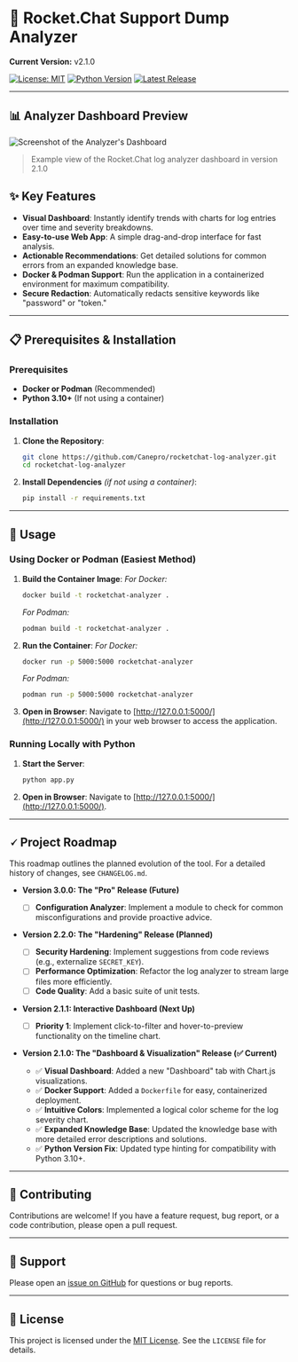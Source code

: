 # 🚀 Rocket.Chat Support Dump Analyzer

**Current Version:** v2.1.0

[![License: MIT](https://img.shields.io/badge/License-MIT-yellow.svg)](https://opensource.org/licenses/MIT)
[![Python Version](https://img.shields.io/badge/Python-3.10%2B-blue.svg)](https://www.python.org/downloads/)
[![Latest Release](https://img.shields.io/github/v/release/Canepro/rocketchat-log-analyzer?label=Latest%20Release\&color=brightgreen)](https://github.com/Canepro/rocketchat-log-analyzer/releases)

---

## 📊 Analyzer Dashboard Preview

![Screenshot of the Analyzer's Dashboard](https://github.com/Canepro/rocketchat-log-analyzer/blob/feature/v2.1-dashboard/Screenshot_3.png?raw=true)

> Example view of the Rocket.Chat log analyzer dashboard in version 2.1.0


## ✨ Key Features

* **Visual Dashboard**: Instantly identify trends with charts for log entries over time and severity breakdowns.
* **Easy-to-use Web App**: A simple drag-and-drop interface for fast analysis.
* **Actionable Recommendations**: Get detailed solutions for common errors from an expanded knowledge base.
* **Docker & Podman Support**: Run the application in a containerized environment for maximum compatibility.
* **Secure Redaction**: Automatically redacts sensitive keywords like "password" or "token."

---

## 📋 Prerequisites & Installation

### **Prerequisites**

* **Docker or Podman** (Recommended)
* **Python 3.10+** (If not using a container)

### **Installation**

1. **Clone the Repository**:

   ```bash
   git clone https://github.com/Canepro/rocketchat-log-analyzer.git
   cd rocketchat-log-analyzer
   ```

2. **Install Dependencies** *(if not using a container)*:

   ```bash
   pip install -r requirements.txt
   ```

---

## 🚀 Usage

### **Using Docker or Podman (Easiest Method)**

1. **Build the Container Image**:
   *For Docker:*

   ```bash
   docker build -t rocketchat-analyzer .
   ```

   *For Podman:*

   ```bash
   podman build -t rocketchat-analyzer .
   ```

2. **Run the Container**:
   *For Docker:*

   ```bash
   docker run -p 5000:5000 rocketchat-analyzer
   ```

   *For Podman:*

   ```bash
   podman run -p 5000:5000 rocketchat-analyzer
   ```

3. **Open in Browser**:
   Navigate to [http://127.0.0.1:5000/](http://127.0.0.1:5000/) in your web browser to access the application.

### **Running Locally with Python**

1. **Start the Server**:

   ```bash
   python app.py
   ```

2. **Open in Browser**:
   Navigate to [http://127.0.0.1:5000/](http://127.0.0.1:5000/).

---

## 🗸️ Project Roadmap

This roadmap outlines the planned evolution of the tool. For a detailed history of changes, see `CHANGELOG.md`.

* **Version 3.0.0: The "Pro" Release (Future)**

  * [ ] **Configuration Analyzer**: Implement a module to check for common misconfigurations and provide proactive advice.

* **Version 2.2.0: The "Hardening" Release (Planned)**

  * [ ] **Security Hardening**: Implement suggestions from code reviews (e.g., externalize `SECRET_KEY`).
  * [ ] **Performance Optimization**: Refactor the log analyzer to stream large files more efficiently.
  * [ ] **Code Quality**: Add a basic suite of unit tests.

* **Version 2.1.1: Interactive Dashboard (Next Up)**

  * [ ] **Priority 1**: Implement click-to-filter and hover-to-preview functionality on the timeline chart.

* **Version 2.1.0: The "Dashboard & Visualization" Release (✅ Current)**

  * ✅ **Visual Dashboard**: Added a new "Dashboard" tab with Chart.js visualizations.
  * ✅ **Docker Support**: Added a `Dockerfile` for easy, containerized deployment.
  * ✅ **Intuitive Colors**: Implemented a logical color scheme for the log severity chart.
  * ✅ **Expanded Knowledge Base**: Updated the knowledge base with more detailed error descriptions and solutions.
  * ✅ **Python Version Fix**: Updated type hinting for compatibility with Python 3.10+.

---

## 🤝 Contributing

Contributions are welcome! If you have a feature request, bug report, or a code contribution, please open a pull request.

---

## 🚐 Support

Please open an [issue on GitHub](https://github.com/Canepro/rocketchat-log-analyzer/issues) for questions or bug reports.

---

## 📄 License

This project is licensed under the [MIT License](https://opensource.org/licenses/MIT). See the `LICENSE` file for details.
